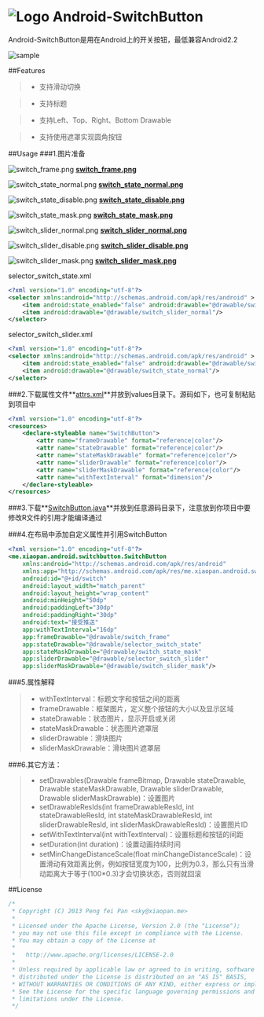 # ![Logo](https://github.com/xiaopansky/Android-SwitchButton/raw/master/res/drawable-mdpi/ic_launcher.png) Android-SwitchButton

Android-SwitchButton是用在Android上的开关按钮，最低兼容Android2.2

![sample](https://github.com/xiaopansky/Android-SwitchButton/raw/master/docs/sample.png)

##Features

>* 支持滑动切换

>* 支持标题

>* 支持Left、Top、Right、Bottom Drawable

>* 支持使用遮罩实现圆角按钮

##Usage
###1.图片准备

![switch_frame.png](https://github.com/xiaopansky/Android-SwitchButton/raw/master/res/drawable-xhdpi/switch_frame.png) **[switch_frame.png](https://github.com/xiaopansky/Android-SwitchButton/raw/master/res/drawable-xhdpi/switch_frame.png)**

![switch_state_normal.png](https://github.com/xiaopansky/Android-SwitchButton/raw/master/res/drawable-xhdpi/switch_state_normal.png) **[switch_state_normal.png](https://github.com/xiaopansky/Android-SwitchButton/raw/master/res/drawable-xhdpi/switch_state_normal.png)**

![switch_state_disable.png](https://github.com/xiaopansky/Android-SwitchButton/raw/master/res/drawable-xhdpi/switch_state_disable.png) **[switch_state_disable.png](https://github.com/xiaopansky/Android-SwitchButton/raw/master/res/drawable-xhdpi/switch_state_disable.png)**

![switch_state_mask.png](https://github.com/xiaopansky/Android-SwitchButton/raw/master/res/drawable-xhdpi/switch_state_mask.png) **[switch_state_mask.png](https://github.com/xiaopansky/Android-SwitchButton/raw/master/res/drawable-xhdpi/switch_state_mask.png)**

![switch_slider_normal.png](https://github.com/xiaopansky/Android-SwitchButton/raw/master/res/drawable-xhdpi/switch_slider_normal.png) **[switch_slider_normal.png](https://github.com/xiaopansky/Android-SwitchButton/raw/master/res/drawable-xhdpi/switch_slider_normal.png)**

![switch_slider_disable.png](https://github.com/xiaopansky/Android-SwitchButton/raw/master/res/drawable-xhdpi/switch_slider_disable.png) **[switch_slider_disable.png](https://github.com/xiaopansky/Android-SwitchButton/raw/master/res/drawable-xhdpi/switch_slider_disable.png)**

![switch_slider_mask.png](https://github.com/xiaopansky/Android-SwitchButton/raw/master/res/drawable-xhdpi/switch_slider_mask.png) **[switch_slider_mask.png](https://github.com/xiaopansky/Android-SwitchButton/raw/master/res/drawable-xhdpi/switch_slider_mask.png)**

selector_switch_state.xml
```xml
<?xml version="1.0" encoding="utf-8"?>
<selector xmlns:android="http://schemas.android.com/apk/res/android" >
    <item android:state_enabled="false" android:drawable="@drawable/switch_slider_disable"/>
    <item android:drawable="@drawable/switch_slider_normal"/>
</selector>
```

selector_switch_slider.xml
```xml
<?xml version="1.0" encoding="utf-8"?>
<selector xmlns:android="http://schemas.android.com/apk/res/android" >
    <item android:state_enabled="false" android:drawable="@drawable/switch_state_disable"/>
    <item android:drawable="@drawable/switch_state_normal"/>
</selector>
```
###2.下载属性文件**[attrs.xml](https://github.com/xiaopansky/Android-SwitchButton/raw/master/res/values/attrs.xml)**并放到values目录下。源码如下，也可复制粘贴到项目中
```xml
<?xml version="1.0" encoding="utf-8"?>
<resources>
    <declare-styleable name="SwitchButton">
        <attr name="frameDrawable" format="reference|color"/>
        <attr name="stateDrawable" format="reference|color"/>
        <attr name="stateMaskDrawable" format="reference|color"/>
        <attr name="sliderDrawable" format="reference|color"/>
        <attr name="sliderMaskDrawable" format="reference|color"/>
	    <attr name="withTextInterval" format="dimension"/>
    </declare-styleable>
</resources>
```

###3.下载**[SwitchButton.java](https://github.com/xiaopansky/Android-SwitchButton/raw/master/src/me/xiaopan/android/switchbutton/SwitchButton.java)**并放到任意源码目录下，注意放到你项目中要修改R文件的引用才能编译通过

###4.在布局中添加自定义属性并引用SwitchButton
```xml
<?xml version="1.0" encoding="utf-8"?>
<me.xiaopan.android.switchbutton.SwitchButton
    xmlns:android="http://schemas.android.com/apk/res/android"
    xmlns:app="http://schemas.android.com/apk/res/me.xiaopan.android.switchbutton"
    android:id="@+id/switch"
    android:layout_width="match_parent"
    android:layout_height="wrap_content"
    android:minHeight="50dp"
    android:paddingLeft="30dp"
    android:paddingRight="30dp"
    android:text="接受推送"
    app:withTextInterval="16dp"
    app:frameDrawable="@drawable/switch_frame"
    app:stateDrawable="@drawable/selector_switch_state"
    app:stateMaskDrawable="@drawable/switch_state_mask"
    app:sliderDrawable="@drawable/selector_switch_slider"
    app:sliderMaskDrawable="@drawable/switch_slider_mask"/>
```

###5.属性解释
>* withTextInterval：标题文字和按钮之间的距离
>* frameDrawable：框架图片，定义整个按钮的大小以及显示区域
>* stateDrawable：状态图片，显示开启或关闭
>* stateMaskDrawable：状态图片遮罩层
>* sliderDrawable：滑块图片
>* sliderMaskDrawable：滑块图片遮罩层

###6.其它方法：
>* setDrawables(Drawable frameBitmap, Drawable stateDrawable, Drawable stateMaskDrawable, Drawable sliderDrawable, Drawable sliderMaskDrawable)：设置图片
>* setDrawableResIds(int frameDrawableResId, int stateDrawableResId, int stateMaskDrawableResId, int sliderDrawableResId, int sliderMaskDrawableResId)：设置图片ID
>* setWithTextInterval(int withTextInterval)：设置标题和按钮的间距
>* setDuration(int duration)：设置动画持续时间
>* setMinChangeDistanceScale(float minChangeDistanceScale)：设置滑动有效距离比例，例如按钮宽度为100，比例为0.3，那么只有当滑动距离大于等于(100*0.3)才会切换状态，否则就回滚

##License
```java
/*
 * Copyright (C) 2013 Peng fei Pan <sky@xiaopan.me>
 * 
 * Licensed under the Apache License, Version 2.0 (the "License");
 * you may not use this file except in compliance with the License.
 * You may obtain a copy of the License at
 * 
 *   http://www.apache.org/licenses/LICENSE-2.0
 * 
 * Unless required by applicable law or agreed to in writing, software
 * distributed under the License is distributed on an "AS IS" BASIS,
 * WITHOUT WARRANTIES OR CONDITIONS OF ANY KIND, either express or implied.
 * See the License for the specific language governing permissions and
 * limitations under the License.
 */
```
